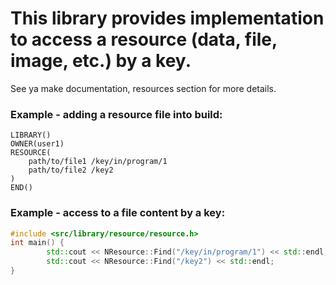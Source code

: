 This library provides implementation to access a resource (data, file, image, etc.) by a key.
=============================================================================================

See ya make documentation, resources section for more details.

### Example - adding a resource file into build:
```
LIBRARY()
OWNER(user1)
RESOURCE(
    path/to/file1 /key/in/program/1
    path/to/file2 /key2
)
END()
```

### Example - access to a file content by a key:
```cpp
#include <src/library/resource/resource.h>
int main() {
        std::cout << NResource::Find("/key/in/program/1") << std::endl;
        std::cout << NResource::Find("/key2") << std::endl;
}
```
